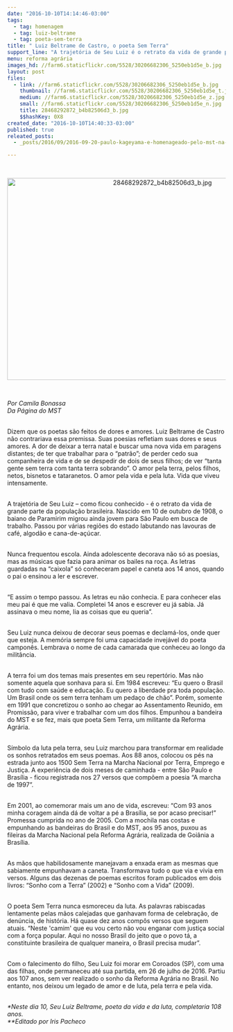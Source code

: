 ```yaml
---
date: "2016-10-10T14:14:46-03:00"
tags:
  - tag: homenagem
  - tag: luiz-beltrame
  - tag: poeta-sem-terra
title: " Luiz Beltrame de Castro, o poeta Sem Terra"
support_line: "A trajetória de Seu Luiz é o retrato da vida de grande parte da população brasileira. Neste dia 10, se estivesse vivo, o poeta Sem Terra, completaria 108 anos. "
menu: reforma agrária
images_hd: //farm6.staticflickr.com/5528/30206682306_5250eb1d5e_b.jpg
layout: post
files:
  - link: //farm6.staticflickr.com/5528/30206682306_5250eb1d5e_b.jpg
    thumbnail: //farm6.staticflickr.com/5528/30206682306_5250eb1d5e_t.jpg
    medium: //farm6.staticflickr.com/5528/30206682306_5250eb1d5e_z.jpg
    small: //farm6.staticflickr.com/5528/30206682306_5250eb1d5e_n.jpg
    title: 28468292872_b4b82506d3_b.jpg
    $$hashKey: 0X8
created_date: "2016-10-10T14:40:33-03:00"
published: true
releated_posts:
  - _posts/2016/09/2016-09-20-paulo-kageyama-e-homenageado-pelo-mst-na-escola-florestan-fernandes.md

---
```

<p>&nbsp;</p>

<p style="text-align:center"><img alt="28468292872_b4b82506d3_b.jpg" height="466" src="//farm6.staticflickr.com/5528/30206682306_5250eb1d5e_b.jpg" width="700" /></p>

<p>&nbsp;</p>

<p><em>Por Camila Bonassa<br />
Da P&aacute;gina do MST</em></p>

<p><br />
Dizem que os poetas s&atilde;o feitos de dores e amores. Luiz Beltrame de Castro n&atilde;o contrariava essa premissa. Suas poesias refletiam suas dores e seus amores. A dor de deixar a terra natal e buscar uma nova vida em paragens distantes; de ter que trabalhar para o &ldquo;patr&atilde;o&rdquo;; de perder cedo sua companheira de vida e de se despedir de dois de seus filhos; de ver &ldquo;tanta gente sem terra com tanta terra sobrando&rdquo;. O amor pela terra, pelos filhos, netos, bisnetos e tataranetos. O amor pela vida e pela luta. Vida que viveu intensamente.&nbsp;</p>

<p><br />
A trajet&oacute;ria de Seu Luiz &ndash; como ficou conhecido - &eacute; o retrato da vida de grande parte da popula&ccedil;&atilde;o brasileira. Nascido em 10 de outubro de 1908, o baiano de Paramirim migrou ainda jovem para S&atilde;o Paulo em busca de trabalho. Passou por v&aacute;rias regi&otilde;es do estado labutando nas lavouras de caf&eacute;, algod&atilde;o e cana-de-a&ccedil;&uacute;car.</p>

<p><br />
Nunca frequentou escola. Ainda adolescente decorava n&atilde;o s&oacute; as poesias, mas as m&uacute;sicas que fazia para animar os bailes na ro&ccedil;a. As letras guardadas na &ldquo;caixola&rdquo; s&oacute; conheceram papel e caneta aos 14 anos, quando o pai o ensinou a ler e escrever.&nbsp;</p>

<p><br />
&ldquo;E assim o tempo passou. As letras eu n&atilde;o conhecia. E para conhecer elas meu pai &eacute; que me valia. Completei 14 anos e escrever eu j&aacute; sabia. J&aacute; assinava o meu nome, lia as coisas que eu queria&rdquo;.</p>

<p><br />
Seu Luiz nunca deixou de decorar seus poemas e declam&aacute;-los, onde quer que esteja. A mem&oacute;ria sempre foi uma capacidade invej&aacute;vel do poeta campon&ecirc;s. Lembrava o nome de cada camarada que conheceu ao longo da milit&acirc;ncia.</p>

<p><br />
A terra foi um dos temas mais presentes em seu repert&oacute;rio. Mas n&atilde;o somente aquela que sonhava para si. Em 1984 escreveu: &ldquo;Eu quero o Brasil com tudo com sa&uacute;de e educa&ccedil;&atilde;o. Eu quero a liberdade pra toda popula&ccedil;&atilde;o. Um Brasil onde os sem terra tenham um peda&ccedil;o de ch&atilde;o&rdquo;. Por&eacute;m, somente em 1991 que concretizou o sonho ao chegar ao Assentamento Reunido, em Promiss&atilde;o, para viver e trabalhar com um dos filhos. Empunhou a bandeira do MST e se fez, mais que poeta Sem Terra, um militante da Reforma Agr&aacute;ria.</p>

<p><br />
S&iacute;mbolo da luta pela terra, seu Luiz marchou para transformar em realidade os sonhos retratados em seus poemas. Aos 88 anos, colocou os p&eacute;s na estrada junto aos 1500 Sem Terra na Marcha Nacional por Terra, Emprego e Justi&ccedil;a. A experi&ecirc;ncia de dois meses de caminhada - entre S&atilde;o Paulo e Bras&iacute;lia - ficou registrada nos 27 versos que comp&otilde;em a poesia &ldquo;A marcha de 1997&rdquo;.</p>

<p><br />
Em 2001, ao comemorar mais um ano de vida, escreveu: &ldquo;Com 93 anos minha coragem ainda d&aacute; de voltar a p&eacute; a Bras&iacute;lia, se por acaso precisar!&rdquo; Promessa cumprida no ano de 2005. Com a mochila nas costas e empunhando as bandeiras do Brasil e do MST, aos 95 anos, puxou as fileiras da Marcha Nacional pela Reforma Agr&aacute;ria, realizada de Goi&acirc;nia a Bras&iacute;lia.</p>

<p><br />
As m&atilde;os que habilidosamente manejavam a enxada eram as mesmas que sabiamente empunhavam a caneta. Transformava tudo o que via e vivia em versos. Alguns das dezenas de poemas escritos foram publicados em dois livros: &ldquo;Sonho com a Terra&rdquo; (2002) e &ldquo;Sonho com a Vida&rdquo; (2009).&nbsp;</p>

<p><br />
O poeta Sem Terra nunca esmoreceu da luta. As palavras rabiscadas lentamente pelas m&atilde;os calejadas que ganhavam forma de celebra&ccedil;&atilde;o, de den&uacute;ncia, de hist&oacute;ria. H&aacute; quase dez anos comp&ocirc;s versos que seguem atuais. &ldquo;Neste &#39;camim&#39; que eu vou certo n&atilde;o vou enganar com justi&ccedil;a social com a for&ccedil;a popular. Aqui no nosso Brasil do jeito que o povo t&aacute;, a constituinte brasileira de qualquer maneira, o Brasil precisa mudar&rdquo;.</p>

<p><br />
Com o falecimento do filho, Seu Luiz foi morar em Coroados (SP), com uma das filhas, onde permaneceu at&eacute; sua partida, em 26 de julho de 2016. Partiu aos 107 anos, sem ver realizado o sonho da Reforma Agr&aacute;ria no Brasil. No entanto, nos deixou um legado de amor e de luta, pela terra e pela vida.</p>

<p><br />
<em>*Neste dia 10, Seu Luiz Beltrame, poeta da vida e da luta, completaria 108 anos.&nbsp;<br />
**Editado por Iris Pacheco&nbsp;</em></p>
